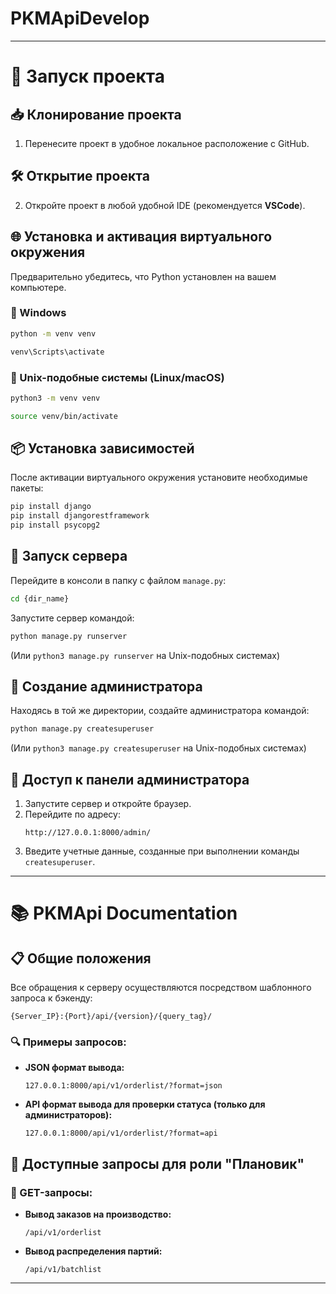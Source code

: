 # PKMApiDevelop

---

# 🚀 Запуск проекта

## 📥 Клонирование проекта
1. Перенесите проект в удобное локальное расположение с GitHub.

## 🛠️ Открытие проекта
2. Откройте проект в любой удобной IDE (рекомендуется **VSCode**).

## 🌐 Установка и активация виртуального окружения
Предварительно убедитесь, что Python установлен на вашем компьютере.

### 🔹 Windows
```bash
python -m venv venv
```
```bash
venv\Scripts\activate
```

### 🔹 Unix-подобные системы (Linux/macOS)
```bash
python3 -m venv venv
```
```bash
source venv/bin/activate
```

## 📦 Установка зависимостей
После активации виртуального окружения установите необходимые пакеты:
```bash
pip install django
pip install djangorestframework
pip install psycopg2
```

## 🏃 Запуск сервера
Перейдите в консоли в папку с файлом `manage.py`:
```bash
cd {dir_name}
```
Запустите сервер командой:
```bash
python manage.py runserver
```
(Или `python3 manage.py runserver` на Unix-подобных системах)

## 👤 Создание администратора
Находясь в той же директории, создайте администратора командой:
```bash
python manage.py createsuperuser
```
(Или `python3 manage.py createsuperuser` на Unix-подобных системах)

## 🔑 Доступ к панели администратора
1. Запустите сервер и откройте браузер.
2. Перейдите по адресу:
   ```
   http://127.0.0.1:8000/admin/
   ```
3. Введите учетные данные, созданные при выполнении команды `createsuperuser`.

---

# 📚 PKMApi Documentation

## 📋 Общие положения
Все обращения к серверу осуществляются посредством шаблонного запроса к бэкенду:

```
{Server_IP}:{Port}/api/{version}/{query_tag}/
```

### 🔍 Примеры запросов:
- **JSON формат вывода:**
  ```
  127.0.0.1:8000/api/v1/orderlist/?format=json
  ```
- **API формат вывода для проверки статуса (только для администраторов):**
  ```
  127.0.0.1:8000/api/v1/orderlist/?format=api
  ```

## 🚀 Доступные запросы для роли "Плановик"

### 🔹 GET-запросы:
- **Вывод заказов на производство:** 
  ```
  /api/v1/orderlist
  ```
- **Вывод распределения партий:** 
  ```
  /api/v1/batchlist
  ```

--- 

